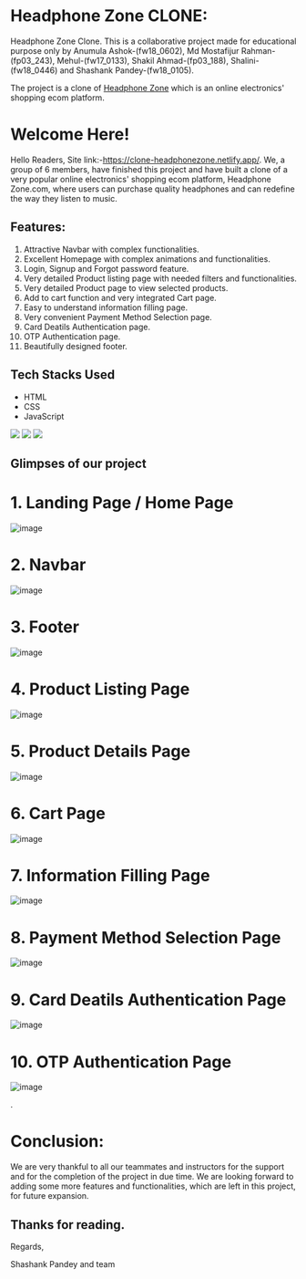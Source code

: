 # Headphone Zone CLONE:
Headphone Zone Clone.
This is a collaborative project made for educational purpose only by Anumula Ashok-(fw18_0602), Md Mostafijur Rahman-(fp03_243), Mehul-(fw17_0133), Shakil Ahmad-(fp03_188), Shalini-(fw18_0446) and Shashank Pandey-(fw18_0105). 

The project is a clone of [Headphone Zone](https://www.headphonezone.in/) which is an online electronics' shopping ecom platform.

# Welcome Here!
Hello Readers,
Site link:-https://clone-headphonezone.netlify.app/.
We, a group of 6 members, have finished this project and have built a clone of a very popular online electronics' shopping ecom platform, Headphone Zone.com, where users can purchase quality headphones and can redefine the way they listen to music. 


## Features:
1. Attractive Navbar with complex functionalities.
2. Excellent Homepage with complex animations and functionalities. 
3. Login, Signup and Forgot password feature.
4. Very detailed Product listing page with needed filters and functionalities.
5. Very detailed Product page to view selected products.
6. Add to cart function and very integrated Cart page.
7. Easy to understand information filling page.
8. Very convenient Payment Method Selection page.
9. Card Deatils Authentication page.
10. OTP Authentication page.
11. Beautifully designed footer. 



## Tech Stacks Used
- HTML
- CSS
- JavaScript

<p>
   <img src="https://img.icons8.com/color/64/000000/javascript.png"/>
   <img src="https://img.icons8.com/color/64/000000/html-5.png"/>
   <img src="https://img.icons8.com/color/64/000000/css3.png" />
   
</p>


## Glimpses of our project
# 1. Landing Page / Home Page

![image](https://github.com/iammostak/headphonezone.in/blob/main/readme_images/Screenshot%20(97).png?raw=true)




# 2. Navbar

![image](https://github.com/iammostak/headphonezone.in/blob/main/readme_images/Screenshot%20(98).png?raw=true)




# 3. Footer

![image](https://github.com/iammostak/headphonezone.in/blob/main/readme_images/Screenshot%20(106).png?raw=true)




# 4. Product Listing Page 

![image](https://github.com/iammostak/headphonezone.in/blob/main/readme_images/Screenshot%20(105).png?raw=true)




# 5. Product Details Page 

![image](https://github.com/iammostak/headphonezone.in/blob/main/readme_images/Screenshot%20(103).png?raw=true)




# 6. Cart Page 

![image](https://github.com/iammostak/headphonezone.in/blob/main/readme_images/Screenshot%20(104).png?raw=true)




# 7. Information Filling Page

![image](https://github.com/iammostak/headphonezone.in/blob/main/readme_images/Screenshot%20(99).png?raw=true)



# 8. Payment Method Selection Page 

![image](https://github.com/iammostak/headphonezone.in/blob/main/readme_images/Screenshot%20(100).png?raw=true)



# 9. Card Deatils Authentication Page

![image](https://github.com/iammostak/headphonezone.in/blob/main/readme_images/Screenshot%20(101).png?raw=true)




# 10. OTP Authentication Page

![image](https://github.com/iammostak/headphonezone.in/blob/main/readme_images/Screenshot%20(102).png?raw=true)


.


# Conclusion:
We are very thankful to all our teammates and instructors for the support and for the completion of the project in due time. We are looking forward to adding some more features and functionalities, which are left in this project, for future expansion.

## Thanks for reading.

Regards,

Shashank Pandey and team

